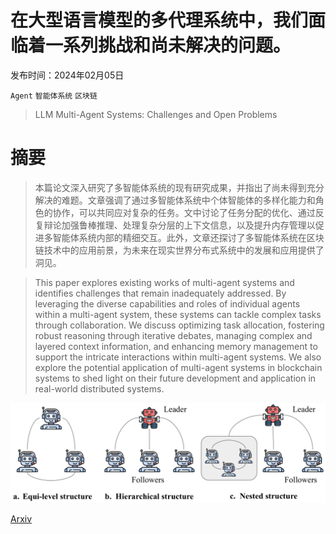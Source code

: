 # 在大型语言模型的多代理系统中，我们面临着一系列挑战和尚未解决的问题。

发布时间：2024年02月05日

`Agent` `智能体系统` `区块链`

> LLM Multi-Agent Systems: Challenges and Open Problems

# 摘要

> 本篇论文深入研究了多智能体系统的现有研究成果，并指出了尚未得到充分解决的难题。文章强调了通过多智能体系统中个体智能体的多样化能力和角色的协作，可以共同应对复杂的任务。文中讨论了任务分配的优化、通过反复辩论加强鲁棒推理、处理复杂分层的上下文信息，以及提升内存管理以促进多智能体系统内部的精细交互。此外，文章还探讨了多智能体系统在区块链技术中的应用前景，为未来在现实世界分布式系统中的发展和应用提供了洞见。

> This paper explores existing works of multi-agent systems and identifies challenges that remain inadequately addressed. By leveraging the diverse capabilities and roles of individual agents within a multi-agent system, these systems can tackle complex tasks through collaboration. We discuss optimizing task allocation, fostering robust reasoning through iterative debates, managing complex and layered context information, and enhancing memory management to support the intricate interactions within multi-agent systems. We also explore the potential application of multi-agent systems in blockchain systems to shed light on their future development and application in real-world distributed systems.

![在大型语言模型的多代理系统中，我们面临着一系列挑战和尚未解决的问题。](../../../paper_images/2402.03578/x1.png)

[Arxiv](https://arxiv.org/abs/2402.03578)